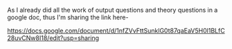 As I already did all the work of output questions and theory questions in a google doc, thus I'm sharing the link here- 

https://docs.google.com/document/d/1nfZVvFttSunklG0t87qaEaV5H0l1BLfC28uvCNw8I18/edit?usp=sharing
